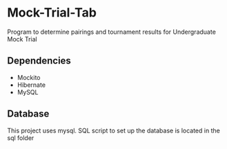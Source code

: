 # Mock-Trial-Tab
Program to determine pairings and tournament results for Undergraduate Mock Trial

## Dependencies
* Mockito
* Hibernate
* MySQL

## Database
This project uses mysql. SQL script to set up the database is located in the sql folder
